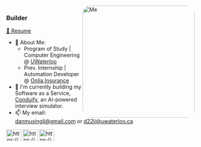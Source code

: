 <img align="right" alt="Me" width="300" src="https://camo.githubusercontent.com/c1dcb74cc1c1835b1d716f5051499a2814c683c806b15f04b0eba492863703e9/68747470733a2f2f63646e2e6472696262626c652e636f6d2f75736572732f3733303730332f73637265656e73686f74732f363538313234332f6176656e746f2e676966" style="border-radius: 20px;">
<h3 align="left">Builder</h3>

[📄 Resume](https://danmxli.vercel.app/Base_Resume_1.pdf)

- 🔭 About Me:
  - Program of Study | Computer Engineering @ [UWaterloo](https://uwaterloo.ca/)
  - Prev. Internship | Automation Developer @ [Onlia Insurance](https://www.onlia.ca/)
- 🌱 I'm currently building my Software as a Service, [Conduify](https://www.conduify.com/), an AI-powered interview simulator.
- 📫 My email: [danmuxingli@gmail.com](mailto:danmuxingli@gmail.com) or [d22li@uwaterloo.ca](mailto:d22li@uwaterloo.ca)

<p align="left">
<a href="https://devpost.com/danmxli" target="_blank"><img align="center" src="https://raw.githubusercontent.com/rahuldkjain/github-profile-readme-generator/master/src/images/icons/Social/devto.svg" alt="https://devpost.com/danmxli" height="30" width="40" /></a>
<a href="https://www.linkedin.com/in/danli591/" target="_blank"><img align="center" src="https://raw.githubusercontent.com/rahuldkjain/github-profile-readme-generator/master/src/images/icons/Social/linked-in-alt.svg" alt="https://www.linkedin.com/in/danli591/" height="30" width="40" /></a>
<a href="https://www.youtube.com/channel/UChRC7In_NPKkguqoFUCtwHQ" target="_blank"><img align="center" src="https://raw.githubusercontent.com/rahuldkjain/github-profile-readme-generator/master/src/images/icons/Social/youtube.svg" alt="https://www.youtube.com/channel/uchrc7in_npkkguqofuctwhq" height="30" width="40" /></a>
</p>
